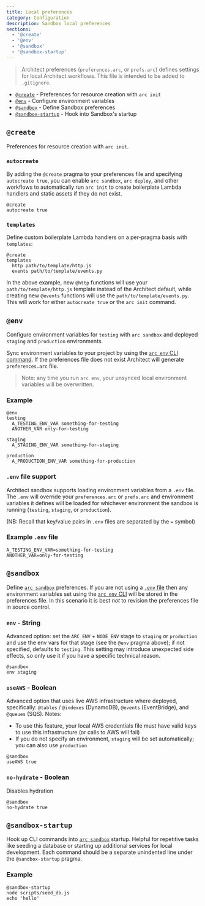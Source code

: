 ```yaml
---
title: Local preferences
category: Configuration
description: Sandbox local preferences
sections:
  - '@create'
  - '@env'
  - '@sandbox'
  - '@sandbox-startup'
---
```


> Architect preferences (`preferences.arc`, or `prefs.arc`) defines settings for local Architect workflows. This file is intended to be added to `.gitignore`.

- [`@create`](#%40create) - Preferences for resource creation with `arc init`
- [`@env`](#%40env) - Configure environment variables
- [`@sandbox`](#%40sandbox) - Define Sandbox preferences
- [`@sandbox-startup`](#%40sandbox-startup) - Hook into Sandbox's startup

## `@create`

Preferences for resource creation with `arc init`.

### `autocreate`

By adding the `@create` pragma to your preferences file and specifying `autocreate true`, you can enable `arc sandbox`, `arc deploy`, and other workflows to automatically run `arc init` to create boilerplate Lambda handlers and static assets if they do not exist.

```arc
@create
autocreate true
```

### `templates`

Define custom boilerplate Lambda handlers on a per-pragma basis with `templates`:

```arc
@create
templates
  http path/to/template/http.js
  events path/to/template/events.py
```

In the above example, new `@http` functions will use your `path/to/template/http.js` template instead of the Architect default, while creating new `@events` functions will use the `path/to/template/events.py`. This will work for either `autocreate true` or the `arc init` command.

## `@env`

Configure environment variables for `testing` with `arc sandbox` and deployed `staging` and `production` environments.

Sync environment variables to your project by using the [`arc env` CLI command](/reference/cli/env). If the preferences file does not exist Architect will generate `preferences.arc` file.

> Note: any time you run `arc env`, your unsynced local environment variables will be overwritten.

### Example

```arc
@env
testing
  A_TESTING_ENV_VAR something-for-testing
  ANOTHER_VAR only-for-testing

staging
  A_STAGING_ENV_VAR something-for-staging

production
  A_PRODUCTION_ENV_VAR something-for-production
```

### `.env` file support

Architect sandbox supports loading environment variables from a `.env` file. The `.env` will override your `preferences.arc` or `prefs.arc` and environment variables it defines will be loaded for whichever environment the sandbox is running (`testing`, `staging`, or `production`).

(NB: Recall that key/value pairs in `.env` files are separated by the `=` symbol)

### Example `.env` file

```shell
A_TESTING_ENV_VAR=something-for-testing
ANOTHER_VAR=only-for-testing
```

## `@sandbox`

Define [`arc sandbox`](../cli/sandbox) preferences. If you are not using a [`.env` file](.env) then any environment variables set using the [`arc env` CLI](../cli/env) will be stored in the preferences file. In this scenario it is best _not_ to revision the preferences file in source control.

### `env` - String

Advanced option: set the `ARC_ENV` + `NODE_ENV` stage to `staging` or `production` and use the env vars for that stage (see the `@env` pragma above); if not specified, defaults to `testing`. This setting may introduce unexpected side effects, so only use it if you have a specific technical reason.

```arc
@sandbox
env staging
```

### `useAWS` - Boolean

Advanced option that uses live AWS infrastructure where deployed, specifically: `@tables` / `@indexes` (DynamoDB), `@events` (EventBridge), and `@queues` (SQS). Notes:
- To use this feature, your local AWS credentials file must have valid keys to use this infrastructure (or calls to AWS will fail)
- If you do not specify an environment, `staging` will be set automatically; you can also use `production`

```arc
@sandbox
useAWS true
```

### `no-hydrate` - Boolean

Disables hydration

```arc
@sandbox
no-hydrate true
```

## `@sandbox-startup`

Hook up CLI commands into [`arc sandbox`](../cli/sandbox) startup. Helpful for repetitive tasks like seeding a database or starting up additional services for local development. Each command should be a separate unindented line under the `@sandbox-startup` pragma.

### Example

```arc
@sandbox-startup
node scripts/seed_db.js
echo 'hello'
```

